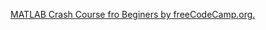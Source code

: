 [MATLAB Crash Course fro Beginers by freeCodeCamp.org.](https://www.youtube.com/watch?v=7f50sQYjNRA)

